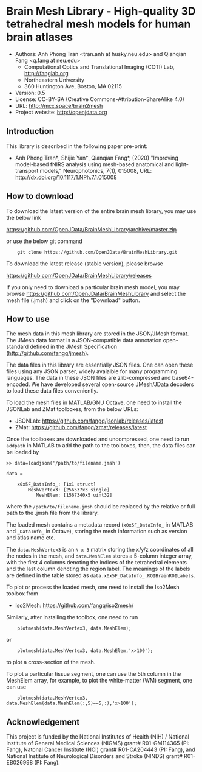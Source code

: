 # Brain Mesh Library - High-quality 3D tetrahedral mesh models for human brain atlases

* Authors: Anh Phong Tran <tran.anh at husky.neu.edu> and Qianqian Fang <q.fang at neu.edu>
  * Computational Optics and Translational Imaging (COTI) Lab, http://fanglab.org
  * Northeastern University
  * 360 Huntington Ave, Boston, MA 02115
* Version: 0.5
* License: CC-BY-SA (Creative Commons-Attribution-ShareAlike 4.0)
* URL: http://mcx.space/brain2mesh
* Project website: http://openjdata.org

## Introduction 

This library is described in the following paper pre-print:

* Anh Phong Tran†, Shijie Yan†, Qianqian Fang*, (2020) "Improving model-based fNIRS analysis using mesh-based anatomical and light-transport models," Neurophotonics,  7(1), 015008, URL: http://dx.doi.org/10.1117/1.NPh.7.1.015008

## How to download

To download the latest version of the entire brain mesh library, you 
may use the below link

https://github.com/OpenJData/BrainMeshLibrary/archive/master.zip

or use the below git command
```
    git clone https://github.com/OpenJData/BrainMeshLibrary.git
```

To download the latest release (stable version), please browse

https://github.com/OpenJData/BrainMeshLibrary/releases

If you only need to download a particular brain mesh model, you 
may browse https://github.com/OpenJData/BrainMeshLibrary
and select the mesh file (.jmsh) and click on the "Download" button.

## How to use

The mesh data in this mesh library are stored in the JSON/JMesh 
format. The JMesh data format is a JSON-compatible data annotation 
open-standard defined in the JMesh Specification 
(http://github.com/fangq/jmesh).

The data files in this library are essentially JSON files. One
can open these files using any JSON parser, widely avaialble 
for many programming languages. The data in these JSON files
are zlib-compressed and base64-encoded. We have developed 
several open-source JMesh/JData decoders to load these data 
files conveniently.

To load the mesh files in MATLAB/GNU Octave, one need to install
the JSONLab and ZMat toolboxes, from the below URLs:

* JSONLab: https://github.com/fangq/jsonlab/releases/latest
* ZMat: https://github.com/fangq/zmat/releases/latest

Once the toolboxes are downloaded and uncompressed, one need
to run `addpath` in MATLAB to add the path to the toolboxes, 
then, the data files can be loaded by
```
>> data=loadjson('/path/to/filename.jmsh')

data = 

    x0x5F_DataInfo_: [1x1 struct]
        MeshVertex3: [256537x3 single]
           MeshElem: [1567340x5 uint32]
```
where the `/path/to/filename.jmsh` should be replaced by the 
relative or full path to the .jmsh file from the library.

The loaded mesh contains a metadata record (`x0x5F_DataInfo_` 
in MATLAB and `_DataInfo_` in Octave), storing the mesh
information such as version and atlas name etc.

The `data.MeshVertex3` is an `N x 3` matrix storing the 
x/y/z coordinates of all the nodes in the mesh, and 
`data.MeshElem` stores a 5-column integer array, with the 
first 4 columns denoting the indices of the tetrahedral
elements and the last column denoting the region label.
The meanings of the labels are defined in the table 
stored as `data.x0x5F_DataInfo_.ROIBrainROILabels`.

To plot or process the loaded mesh, one need to install 
the Iso2Mesh toolbox from

* Iso2Mesh: https://github.com/fangq/iso2mesh/

Similarly, after installing the toolbox, one need to run
```
    plotmesh(data.MeshVertex3, data.MeshElem);
```
or
```
    plotmesh(data.MeshVertex3, data.MeshElem,'x>100');
```
to plot a cross-section of the mesh.

To plot a particular tissue segment, one can use the 
5th column in the MeshElem array, for example, to plot the
white-matter (WM) segment, one can use

```
    plotmesh(data.MeshVertex3, data.MeshElem(data.MeshElem(:,5)==5,:),'x>100');
```

## Acknowledgement 

This project is funded by the National Institutes of Health (NIH) / 
National Institute of General Medical Sciences (NIGMS) grant# 
R01-GM114365 (PI: Fang), Natonal Cancer Institute (NCI) grant# 
R01-CA204443 (PI: Fang), and National Institute of Neurological 
Disorders and Stroke (NINDS) grant# R01-EB026998 (PI: Fang).

